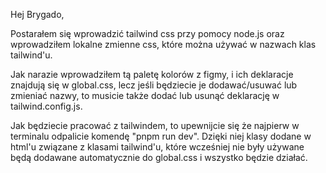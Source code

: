 Hej Brygado,

Postarałem się wprowadzić tailwind css przy pomocy node.js oraz wprowadziłem lokalne zmienne css, które można używać w nazwach klas tailwind'u. 

Jak narazie wprowadziłem tą paletę kolorów z figmy, i ich deklaracje znajdują się w global.css, lecz jeśli będziecie je dodawać/usuwać lub zmieniać nazwy, to musicie także dodać lub usunąć deklarację w tailwind.config.js.

Jak będziecie pracować z tailwindem, to upewnijcie się że najpierw w terminalu odpalicie komendę "pnpm run dev". Dzięki niej klasy dodane w html'u związane z klasami tailwind'u, które wcześniej nie były używane będą dodawane automatycznie do global.css i wszystko będzie działać.